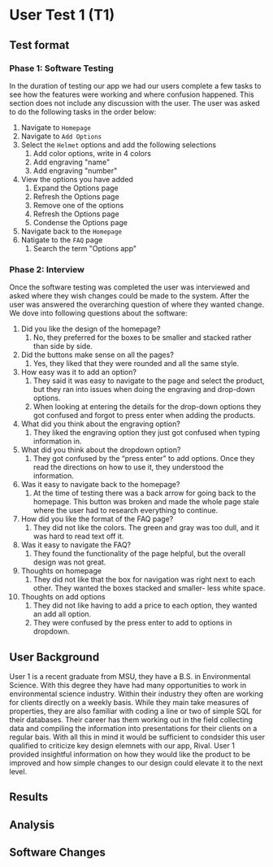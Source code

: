 # User Test 1 (T1)
 
 ## Test format
 ### Phase 1: Software Testing
In the duration of testing our app we had our users complete a few tasks to see how the features were working and where confusion happened. This section does not include any discussion with the user. The user was asked to do the following tasks in the order below:
1) Navigate to `Homepage`
2) Navigate to `Add Options`
3) Select the `Helmet` options and add the following selections
    1) Add color options, write in 4 colors
    2) Add engraving "name"
    3) Add engraving "number"
4) View the options you have added
    1) Expand the Options page
    2) Refresh the Options page
    3) Remove one of the options 
    4) Refresh the Options page
    5) Condense the Options page
5) Navigate back to the `Homepage`
6) Natigate to the `FAQ` page
   1) Search the term "Options app"
 
### Phase 2: Interview 
Once the software testing was completed the user was interviewed and asked where they wish changes could be made to the system. After the user was answered the overarching question of where they wanted change. We dove into following questions about the software:
1)	Did you like the design of the homepage?
    1)	No, they preferred for the boxes to be smaller and stacked rather than side by side.
2)	Did the buttons make sense on all the pages?
    1)	Yes, they liked that they were rounded and all the same style.
3)	How easy was it to add an option?
    1)	They said it was easy to navigate to the page and select the product, but they ran into issues when doing the engraving and drop-down options.
    2)	When looking at entering the details for the drop-down options they got confused and forgot to press enter when adding the products.
4)	What did you think about the engraving option?
    1)	They liked the engraving option they just got confused when typing information in.
5)	What did you think about the dropdown option?
    1)	They got confused by the “press enter” to add options. Once they read the directions on how to use it, they understood the information. 
6)	Was it easy to navigate back to the homepage?
    1) At the time of testing there was a back arrow for going back to the homepage. This button was broken and made the whole page stale where the user had to research everything to continue. 
7)	How did you like the format of the FAQ page?
    1)	They did not like the colors. The green and gray was too dull, and it was hard to read text off it. 
8)	Was it easy to navigate the FAQ?
    1)	They found the functionality of the page helpful, but the overall design was not great.
9)	Thoughts on homepage
    1)	They did not like that the box for navigation was right next to each other. They wanted the boxes stacked and smaller- less white space.
10)	Thoughts on add options
    1)	They did not like having to add a price to each option, they wanted an add all option.
    2)	They were confused by the press enter to add to options in dropdown.


 
 ## User Background
 
 User 1 is a recent graduate from MSU, they have a B.S. in Environmental Science. With this degree they have had many opportunities to work in environmental science industry. Within their industry they often are working for clients directly on a weekly basis. While they main take measures of properties, they are also familiar with coding a line or two of simple SQL for their databases. Their career has them working out in the field collecting data and compiling the information into presentations for their clients on a regular bais. With all this in mind it would be sufficient to condsider this user qualified to criticize key design elemnets with our app, Rival. User 1 provided insightful information on how they would like the product to be improved and how simple changes to our design could elevate it to the next level. 
 
 ## Results 
 
 ## Analysis
 
 ## Software Changes


